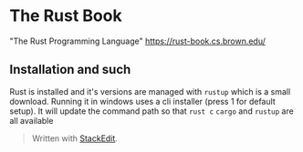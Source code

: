 # The Rust Book
"The Rust Programming Language"
https://rust-book.cs.brown.edu/

## Installation and such
Rust is installed and it's versions are managed with `rustup` which is a small download. Running it in windows uses a cli installer (press 1 for default setup). It will update the command path so that `rust c` `cargo` and `rustup` are all available



> Written with [StackEdit](https://stackedit.io/).
<!--stackedit_data:
eyJoaXN0b3J5IjpbOTg5NzQyNjU5XX0=
-->